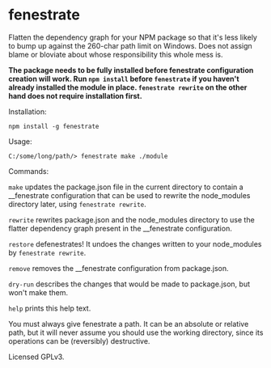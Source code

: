 
fenestrate
==========

Flatten the dependency graph for your NPM package so that it's less likely
to bump up against the 260-char path limit on Windows. Does not assign blame
or bloviate about whose responsibility this whole mess is.

**The package needs to be fully installed before fenestrate configuration 
creation will work. Run `npm install` before `fenestrate` if you haven't
already installed the module in place. `fenestrate rewrite` on the other hand
does not require installation first.**

Installation:

    npm install -g fenestrate

Usage:

    C:/some/long/path/> fenestrate make ./module


Commands:


`make`    updates the package.json file in the current directory to contain a
          __fenestrate configuration that can be used to rewrite the
          node_modules directory later, using `fenestrate rewrite`.

`rewrite` rewrites package.json and the node_modules directory to use the
          flatter dependency graph present in the __fenestrate configuration.

`restore` defenestrates! It undoes the changes written to your node_modules by
          `fenestrate rewrite`.

`remove`  removes the __fenestrate configuration from package.json.

`dry-run` describes the changes that would be made to package.json, but won't
          make them.

`help`    prints this help text.

You must always give fenestrate a path. It can be an absolute or relative
path, but it will never assume you should use the working directory, since
its operations can be (reversibly) destructive.

Licensed GPLv3.
